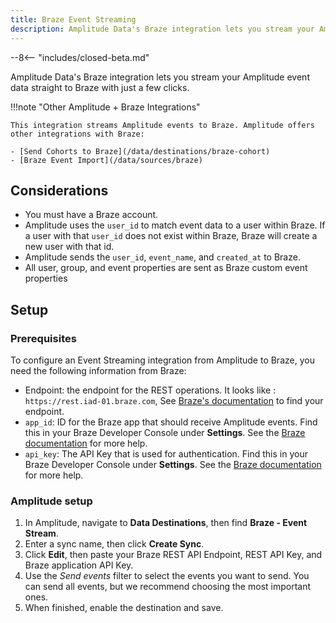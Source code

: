 ```yaml
---
title: Braze Event Streaming
description: Amplitude Data's Braze integration lets you stream your Amplitude event data straight to Braze with just a few clicks.
---
```


--8<-- "includes/closed-beta.md"

Amplitude Data's Braze integration lets you stream your Amplitude event data straight to Braze with just a few clicks.

!!!note "Other Amplitude + Braze Integrations"

    This integration streams Amplitude events to Braze. Amplitude offers other integrations with Braze: 

    - [Send Cohorts to Braze](/data/destinations/braze-cohort)
    - [Braze Event Import](/data/sources/braze)

## Considerations

- You must have a Braze account. 
- Amplitude uses the `user_id` to match event data to a user within Braze. If a user with that `user_id` does not exist within Braze, Braze will create a new user with that id.
- Amplitude sends the `user_id`, `event_name`, and `created_at` to Braze. 
- All user, group, and event properties are sent as Braze custom event properties

## Setup

### Prerequisites

To configure an Event Streaming integration from Amplitude to Braze, you need the following information from Braze:

- Endpoint: the endpoint for the REST operations. It looks like : `https://rest.iad-01.braze.com`, See [Braze's documentation](https://www.braze.com/docs/api/basics/#endpoints) to find your endpoint.
- `app_id`: ID for the Braze app that should receive Amplitude events. Find this in your Braze Developer Console under **Settings**. See the [Braze documentation](https://www.braze.com/docs/api/api_key/#where-can-i-find-it-1) for more help.
- `api_key`: The API Key that is used for authentication. Find this in your Braze Developer Console under **Settings**. See the [Braze documentation](https://www.braze.com/docs/api/api_key/#where-can-i-find-it) for more help.

### Amplitude setup 

1. In Amplitude, navigate to **Data Destinations**, then find **Braze - Event Stream**.
2. Enter a sync name, then click **Create Sync**.
3. Click **Edit**, then paste your Braze REST API Endpoint, REST API Key, and Braze application API Key.
4. Use the _Send events_ filter to select the events you want to send. You can send all events, but we recommend choosing the most important ones.
5. When finished, enable the destination and save.
